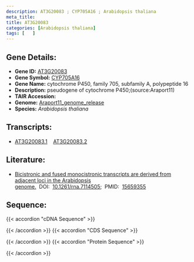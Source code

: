```yaml
---
description: AT3G20083 ; CYP705A16 ; Arabidopsis thaliana
meta_title:
title: AT3G20083
categories: [Arabidopsis thaliana]
tags: [   ]
---
```


## Gene Details:
- **Gene ID:** [AT3G20083](https://www.arabidopsis.org/locus?name=AT3G20083)
- **Gene Symbol:** <u>CYP705A16</u>
- **Gene Name:** cytochrome P450, family 705, subfamily A, polypeptide 16
- **Description:**   pseudogene of cytochrome P450;(source:Araport11)
- **TAIR Accession:** 
- **Genome:** [Araport11_genome_release](https://www.arabidopsis.org/download/list?dir=Genes%2FAraport11_genome_release)
- **Species:** *Arabidopsis thaliana*

## Transcripts:
   -  [AT3G20083.1](https://www.arabidopsis.org/gene?name=AT3G20083.1)&nbsp;&nbsp;&nbsp;&nbsp;[AT3G20083.2](https://www.arabidopsis.org/gene?name=AT3G20083.2)
## Literature:
   - [Bicistronic and fused monocistronic transcripts are derived from adjacent loci in  the Arabidopsis genome.](https://www.doi.org/10.1261/rna.7114505)&nbsp;&nbsp;DOI:&nbsp;&nbsp;[10.1261/rna.7114505](https://www.doi.org/10.1261/rna.7114505);&nbsp;&nbsp;PMID:&nbsp;&nbsp;[15659355](https://pubmed.ncbi.nlm.nih.gov/15659355/)
## Sequence:
{{< accordion "cDNA Sequence" >}}

{{< /accordion >}}
{{< accordion "CDS Sequence" >}}

{{< /accordion >}}
{{< accordion "Protein Sequence" >}}

{{< /accordion >}}
